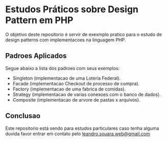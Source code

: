 # Estudos Práticos sobre Design Pattern em PHP

O objetivo deste repositorio é servir de exexmplo
pratico para o estudo de design patterns com implementacoes
na linguagem PHP. 

## Padroes Aplicados
Segue abaixo a lista dos padroes com seus exemplos:
- Singleton (implementacao de uma Loteria Federal).
- Facade (implementacao Checkout de processo de compra).
- Factory (implementacao de uma fabrica de comidas).
- Strategy (implementacao de varias conexoes com o banco de dados).
- Composite (implementacao de arvore de pastas x arquivos).

## Conclusao
Este repositorio está sendo para estudos particulares
caso tenha alguma duvida favor entrar em contato pelo
leandro.souara.web@gmail.com